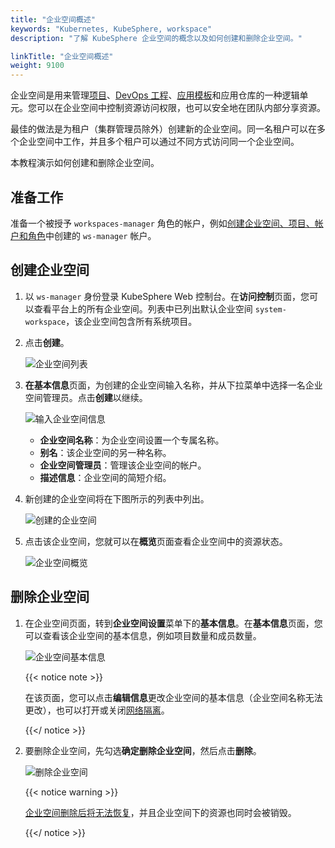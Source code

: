 ```yaml
---
title: "企业空间概述"
keywords: "Kubernetes, KubeSphere, workspace"
description: "了解 KubeSphere 企业空间的概念以及如何创建和删除企业空间。"

linkTitle: "企业空间概述"
weight: 9100
---
```


企业空间是用来管理[项目](../../project-administration/)、[DevOps 工程](../../devops-user-guide/)、[应用模板](../upload-helm-based-application/)和应用仓库的一种逻辑单元。您可以在企业空间中控制资源访问权限，也可以安全地在团队内部分享资源。

最佳的做法是为租户（集群管理员除外）创建新的企业空间。同一名租户可以在多个企业空间中工作，并且多个租户可以通过不同方式访问同一个企业空间。

本教程演示如何创建和删除企业空间。

## 准备工作

准备一个被授予 `workspaces-manager` 角色的帐户，例如[创建企业空间、项目、帐户和角色](../../quick-start/create-workspace-and-project/)中创建的 `ws-manager` 帐户。

## 创建企业空间

1. 以 `ws-manager` 身份登录 KubeSphere Web 控制台。在**访问控制**页面，您可以查看平台上的所有企业空间。列表中已列出默认企业空间 `system-workspace`，该企业空间包含所有系统项目。

2. 点击**创建**。

   ![企业空间列表](/images/docs/zh-cn/workspace-administration-and-user-guide/workspace-overview/workspace-list.PNG)

3. **在基本信息**页面，为创建的企业空间输入名称，并从下拉菜单中选择一名企业空间管理员。点击**创建**以继续。

   ![输入企业空间信息](/images/docs/zh-cn/workspace-administration-and-user-guide/workspace-overview/provide-workspace-info.PNG)

   - **企业空间名称**：为企业空间设置一个专属名称。
   - **别名**：该企业空间的另一种名称。
   - **企业空间管理员**：管理该企业空间的帐户。
   - **描述信息**：企业空间的简短介绍。

4. 新创建的企业空间将在下图所示的列表中列出。

   ![创建的企业空间](/images/docs/zh-cn/workspace-administration-and-user-guide/workspace-overview/created-workspace.PNG)

5. 点击该企业空间，您就可以在**概览**页面查看企业空间中的资源状态。

   ![企业空间概览](/images/docs/zh-cn/workspace-administration-and-user-guide/workspace-overview/workspace-overview.PNG)

## 删除企业空间

1. 在企业空间页面，转到**企业空间设置**菜单下的**基本信息**。在**基本信息**页面，您可以查看该企业空间的基本信息，例如项目数量和成员数量。

   ![企业空间基本信息](/images/docs/zh-cn/workspace-administration-and-user-guide/workspace-overview/workspace-basic-info.PNG)

   {{< notice note >}}

   在该页面，您可以点击**编辑信息**更改企业空间的基本信息（企业空间名称无法更改），也可以打开或关闭[网络隔离](../../workspace-administration/workspace-network-isolation/)。

   {{</ notice >}} 

2. 要删除企业空间，先勾选**确定删除企业空间**，然后点击**删除**。

   ![删除企业空间](/images/docs/zh-cn/workspace-administration-and-user-guide/workspace-overview/delete-workspace.PNG)

   {{< notice warning >}}

   [企业空间删除后将无法恢复](../../faq/notices/delete-workspace)，并且企业空间下的资源也同时会被销毁。

   {{</ notice >}}
